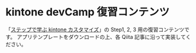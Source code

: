 # kintone devCamp 復習コンテンツ
「[ステップで学ぶ kintone カスタマイズ](https://kintone-devcamp-stepup.qloba.com/)」の Step1, 2, 3 用の復習コンテンツです。
アプリテンプレートをダウンロードの上、各 Qiita 記事に沿って実装してください。
